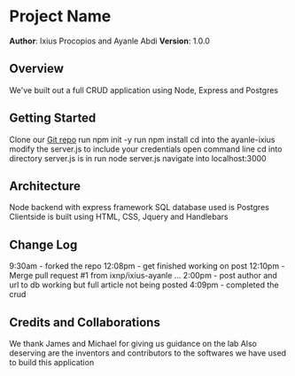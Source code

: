 # Project Name

**Author**: Ixius Procopios and Ayanle Abdi
**Version**: 1.0.0 

## Overview
<!-- Provide a high level overview of what this application is and why you are building it, beyond the fact that it's an assignment for a Code Fellows 301 class. (i.e. What's your problem domain?) -->
We've built out a full CRUD application using Node, Express and Postgres

## Getting Started
<!-- What are the steps that a user must take in order to build this app on their own machine and get it running? -->
Clone our [Git repo](https://github.com/ixnp/09-sql-joins-relations-1)
run npm init -y
run npm install
cd into the ayanle-ixius
modify the server.js to include your credentials
open command line
cd into directory server.js is in
run node server.js
navigate into localhost:3000


## Architecture
<!-- Provide a detailed description of the application design. What technologies (languages, libraries, etc) you're using, and any other relevant design information. -->

Node backend with express framework
SQL database used is Postgres
Clientside is built using HTML, CSS, Jquery and Handlebars
## Change Log
<!-- Use this are to document the iterative changes made to your application as each feature is successfully implemented. Use time stamps. Here's an examples:

01-01-2001 4:59pm - Application now has a fully-functional express server, with GET and POST routes for the book resource.
 -->
9:30am - forked the repo
12:08pm - get finished working on post
12:10pm - Merge pull request #1 from ixnp/ixius-ayanle  …
2:00pm - post author and url to db working but full article not being posted
4:09pm - completed the crud

## Credits and Collaborations
<!--
Give credit (and a link) to other people or resources that helped you build this application. -->
We thank James and Michael for giving us guidance on the lab
Also deserving are the inventors and contributors to the softwares we have used to build this application
